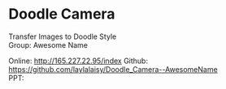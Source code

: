 # Doodle Camera
Transfer Images to Doodle Style  
Group: Awesome Name

Online: http://165.227.22.95/index
Github:  https://github.com/laylalaisy/Doodle_Camera--AwesomeName  
PPT: 
